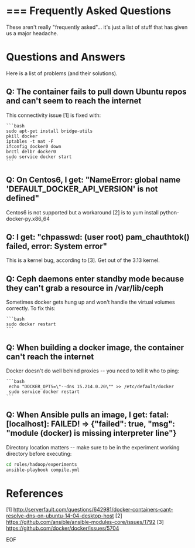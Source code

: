 ===
Frequently Asked Questions
===

These aren't really "frequently asked"... it's just a list of stuff that has given us a major headache.

Questions and Answers
=====================

Here is a list of problems (and their solutions).

Q: The container fails to pull down Ubuntu repos and can't seem to reach the internet
--------------------------------------------------------------------------------------

This connectivity issue [1] is fixed with:

    ```bash
    sudo apt-get install bridge-utils
    pkill docker
    iptables -t nat -F
    ifconfig docker0 down
    brctl delbr docker0
    sudo service docker start
    ```

Q: On Centos6, I get: "NameError: global name 'DEFAULT_DOCKER_API_VERSION' is not defined"
------------------------------------------------------------------------------------------

Centos6 is not supported but a workaround [2] is to yum install python-docker-py.x86_64

Q: I get: "chpasswd: (user root) pam_chauthtok() failed, error: System error"
-----------------------------------------------------------------------------------------------

This is a kernel bug, according to [3]. Get out of the 3.13 kernel.

Q: Ceph daemons enter standby mode because they can't grab a resource in /var/lib/ceph
--------------------------------------------------------------------------------------

Sometimes docker gets hung up and won't handle the virtual volumes correctly. To fix this:

    ```bash
    sudo docker restart
    ```

Q: When building a docker image, the container can't reach the internet
---------------------------------------------------------------------------

Docker doesn't do well behind proxies -- you need to tell it who to ping:

    ```bash
     echo "DOCKER_OPTS=\"--dns 15.214.0.20\"" >> /etc/default/docker
     sudo service docker restart
    ```

Q: When Ansible pulls an image, I get: fatal: [localhost]: FAILED! => {"failed": true, "msg": "module (docker) is missing interpreter line"}
-----------------------------------------------------------------------------

Directory location matters -- make sure to be in the experiment working directory before executing:

```bash
cd roles/hadoop/experiments
ansible-playbook compile.yml
```

References
==========
[1] http://serverfault.com/questions/642981/docker-containers-cant-resolve-dns-on-ubuntu-14-04-desktop-host
[2] https://github.com/ansible/ansible-modules-core/issues/1792
[3] https://github.com/docker/docker/issues/5704

EOF

